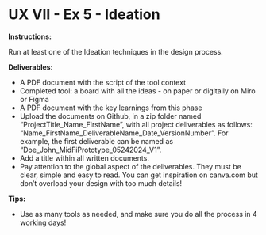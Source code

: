 # UX VII - Ex 5 - Ideation

**Instructions:** 

Run at least one of the Ideation techniques in the design process.

**Deliverables:** 

- A PDF document with the script of the tool context
- Completed tool: a board with all the ideas - on paper or digitally on Miro or Figma
- A PDF document with the key learnings from this phase
- Upload the documents on Github, in a zip folder named “ProjectTitle_Name_FirstName”, with all project deliverables as follows: “Name_FirstName_DeliverableName_Date_VersionNumber”.  For example, the first deliverable can be named as “Doe_John_MidFiPrototype_05242024_V1”.
- Add a title within all written documents.
- Pay attention to the global aspect of the deliverables. They must be clear, simple and easy to read. You can get inspiration on canva.com but don’t overload your design with too much details!

**Tips:**

- Use as many tools as needed, and make sure you do all the process in 4 working days!
